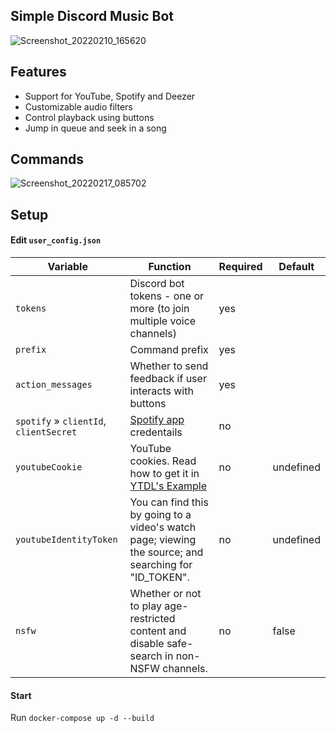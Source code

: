 ## Simple Discord Music Bot

![Screenshot_20220210_165620](https://user-images.githubusercontent.com/59501676/153449381-42ac153b-2456-4a46-b726-2c1677866b16.png)

## Features

-   Support for YouTube, Spotify and Deezer
-   Customizable audio filters
-   Control playback using buttons
-   Jump in queue and seek in a song

## Commands

![Screenshot_20220217_085702](https://user-images.githubusercontent.com/59501676/154431086-d05dfbb9-7adb-4f90-be3c-3cce9c7efd70.png)

## Setup

#### Edit `user_config.json`

| Variable                               | Function                                                                                                                                                                | Required | Default   |
| -------------------------------------- | ----------------------------------------------------------------------------------------------------------------------------------------------------------------------- | -------- | --------- |
| `tokens`                               | Discord bot tokens - one or more (to join multiple voice channels)                                                                                                      | yes      |           |
| `prefix`                               | Command prefix                                                                                                                                                          | yes      |           |
| `action_messages`                      | Whether to send feedback if user interacts with buttons                                                                                                                 | yes      |           |
| `spotify` » `clientId`, `clientSecret` | [Spotify app](https://developer.spotify.com/dashboard/applications) credentails                                                                                         | no       |           |
| `youtubeCookie`                        | YouTube cookies. Read how to get it in [YTDL's Example](https://github.com/fent/node-ytdl-core/blob/997efdd5dd9063363f6ef668bb364e83970756e7/example/cookies.js#L6-L12) | no       | undefined |
| `youtubeIdentityToken`                 | You can find this by going to a video's watch page; viewing the source; and searching for "ID_TOKEN".                                                                   | no       | undefined |
| `nsfw`                                 | Whether or not to play age-restricted content and disable safe-search in non-NSFW channels.                                                                             | no       | false     |

#### Start

Run `docker-compose up -d --build`
